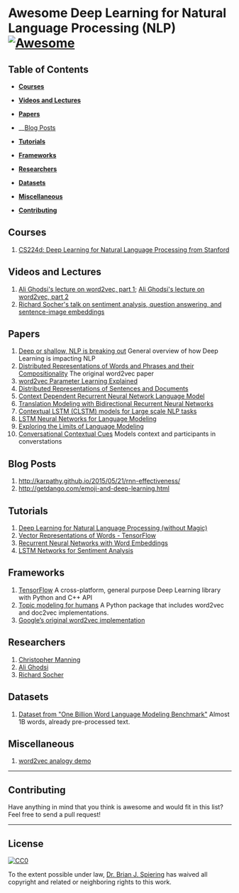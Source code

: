 Awesome Deep Learning for Natural Language Processing (NLP) [![Awesome](https://cdn.rawgit.com/sindresorhus/awesome/d7305f38d29fed78fa85652e3a63e154dd8e8829/media/badge.svg)](https://github.com/sindresorhus/awesome)
====

Table of Contents
----

- __[Courses](#courses)__  

- __[Videos and Lectures](#videos-and-lectures)__  

- __[Papers](#papers)__  

- __[Blog Posts](#blog-posts)

- __[Tutorials](#tutorials)__  

- __[Frameworks](#frameworks)__  

- __[Researchers](#researchers)__  

- __[Datasets](#datasets)__  

- __[Miscellaneous](#miscellaneous)__  

- __[Contributing](#contributing)__  

Courses
----
1. [CS224d: Deep Learning for Natural Language Processing from Stanford](http://cs224d.stanford.edu/)

Videos and Lectures
----
1. [Ali Ghodsi's lecture on word2vec, part 1](https://www.youtube.com/watch?v=TsEGsdVJjuA); [Ali Ghodsi's lecture on word2vec, part 2](https://www.youtube.com/watch?v=nuirUEmbaJU)
2. [Richard Socher's talk on sentiment analysis, question answering, and sentence-image embeddings](https://www.youtube.com/watch?v=tdLmf8t4oqM)

Papers
----
1. [Deep or shallow, NLP is breaking out](http://dl.acm.org/citation.cfm?id=2874915) General overview of how Deep Learning is impacting NLP
2. [Distributed Representations of Words and Phrases and their Compositionality](https://papers.nips.cc/paper/5021-distributed-representations-of-words-and-phrases-and-their-compositionality.pdf) The original word2vec paper
3. [word2vec Parameter Learning Explained](http://www-personal.umich.edu/~ronxin/pdf/w2vexp.pdf)
4. [Distributed Representations of Sentences and Documents](http://cs.stanford.edu/~quocle/paragraph_vector.pdf)
5. [Context Dependent Recurrent Neural Network Language Model](http://www.msr-waypoint.com/pubs/176926/rnn_ctxt.pdf)
6. [Translation Modeling with Bidirectional Recurrent Neural Networks](https://www-i6.informatik.rwth-aachen.de/publications/download/936/SundermeyerMartinAlkhouliTamerWuebkerJoernNeyHermann--TranslationModelingwithBidirectionalRecurrentNeuralNetworks--2014.pdf)
7. [Contextual LSTM (CLSTM) models for Large scale NLP tasks](https://arxiv.org/abs/1602.06291)
8. [LSTM Neural Networks for Language Modeling](http://citeseerx.ist.psu.edu/viewdoc/download?doi=10.1.1.248.4448&rep=rep1&type=pdf)
9. [Exploring the Limits of Language Modeling](http://arxiv.org/pdf/1602.02410.pdf)
10. [Conversational Contextual Cues](https://arxiv.org/abs/1606.00372) Models context and participants in converstations

Blog Posts
----
1. http://karpathy.github.io/2015/05/21/rnn-effectiveness/
2. http://getdango.com/emoji-and-deep-learning.html

Tutorials
----
1. [Deep Learning for Natural Language Processing (without Magic)](http://www.socher.org/index.php/DeepLearningTutorial/DeepLearningTutorial)
2. [Vector Representations of Words - TensorFlow](https://www.tensorflow.org/versions/r0.8/tutorials/word2vec/index.html)
3. [Recurrent Neural Networks with Word Embeddings](http://deeplearning.net/tutorial/rnnslu.html)
4. [LSTM Networks for Sentiment Analysis](http://deeplearning.net/tutorial/lstm.html)

Frameworks
----
1. [TensorFlow](https://www.tensorflow.org/) A cross-platform, general purpose Deep Learning library with Python and C++ API
2. [Topic modeling for humans](https://pypi.python.org/pypi/gensim) A Python package that includes word2vec and doc2vec implementations.
3. [Google’s original word2vec implementation](https://code.google.com/archive/p/word2vec/)

Researchers
----
1. [Christopher Manning](http://nlp.stanford.edu/manning/)
2. [Ali Ghodsi](https://uwaterloo.ca/data-science/)
3. [Richard Socher](http://www.socher.org/)

Datasets
----
1. [Dataset from "One Billion Word Language Modeling Benchmark"](http://www.statmt.org/lm-benchmark/1-billion-word-language-modeling-benchmark-r13output.tar.gz) Almost 1B words, already pre-processed text.

Miscellaneous
----
1. [word2vec analogy demo](http://deeplearner.fz-qqq.net/)

-----
Contributing
----
Have anything in mind that you think is awesome and would fit in this list? Feel free to send a pull request!

-----
License
----

[![CC0](http://i.creativecommons.org/p/zero/1.0/88x31.png)](http://creativecommons.org/publicdomain/zero/1.0/)

To the extent possible under law, [Dr. Brian J. Spiering](http://www.linkedin.com/in/brianspiering/) has waived all copyright and related or neighboring rights to this work.

